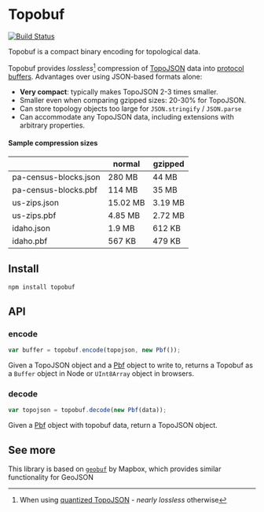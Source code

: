 # Topobuf

[![Build Status](https://app.travis-ci.com/azavea/topobuf.svg?branch=main)](https://travis-ci.org/azavea/topobuf)

Topobuf is a compact binary encoding for topological data.

Topobuf provides _lossless_[^1] compression of [TopoJSON](https://github.com/topojson/topojson) data into [protocol buffers](https://developers.google.com/protocol-buffers/).
Advantages over using JSON-based formats alone:

- **Very compact**: typically makes TopoJSON 2-3 times smaller.
- Smaller even when comparing gzipped sizes: 20-30% for TopoJSON.
- Can store topology objects too large for `JSON.stringify` / `JSON.parse`
- Can accommodate any TopoJSON data, including extensions with arbitrary properties.

#### Sample compression sizes
|                       | normal   | gzipped |
|-----------------------|----------|---------|
| pa-census-blocks.json | 280 MB   | 44 MB   |
| pa-census-blocks.pbf  | 114 MB   | 35 MB   |
| us-zips.json          | 15.02 MB | 3.19 MB |
| us-zips.pbf           | 4.85 MB  | 2.72 MB |
| idaho.json            | 1.9 MB   | 612 KB  |
| idaho.pbf             | 567 KB   | 479 KB  |


## Install

```bash
npm install topobuf
```

## API

### encode

```js
var buffer = topobuf.encode(topojson, new Pbf());
```

Given a TopoJSON object and a [Pbf](https://github.com/mapbox/pbf) object to write to,
returns a Topobuf as a `Buffer` object in Node or `UInt8Array` object in browsers.

### decode

```js
var topojson = topobuf.decode(new Pbf(data));
```

Given a [Pbf](https://github.com/mapbox/pbf) object with topobuf data, return a TopoJSON object.

## See more

This library is based on [`geobuf`](https://github.com/mapbox/geobuf) by Mapbox, which provides similar functionality for GeoJSON

[^1]: When using [quantized TopoJSON](https://github.com/topojson/topojson-client/blob/master/README.md#quantize) - _nearly lossless_ otherwise
